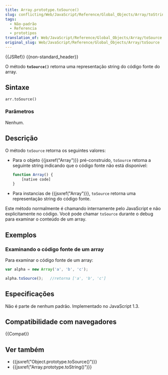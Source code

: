```yaml
---
title: Array.prototype.toSource()
slug: conflicting/Web/JavaScript/Reference/Global_Objects/Array/toString
tags:
  - Não-padrão
  - Referencia
  - prototipos
translation_of: Web/JavaScript/Reference/Global_Objects/Array/toSource
original_slug: Web/JavaScript/Reference/Global_Objects/Array/toSource
---
```

{{JSRef}} {{non-standard_header}}

O método **`toSource()`** retorna uma representação string do código fonte do array.

## Sintaxe

```
arr.toSource()
```

### Parâmetros

Nenhum.

## Descrição

O método `toSource` retorna os seguintes valores:

- Para o objeto {{jsxref("Array")}} pré-construido, `toSource` retorna a seguinte string indicando que o código fonte não está disponível:

  ```js
  function Array() {
      [native code]
  }
  ```

- Para instancias de {{jsxref("Array")}}, `toSource` retorna uma representação string do código fonte.

Este método normalmente é chamando internamente pelo JavaScript e não explicitamente no código. Você pode chamar `toSource` durante o debug para examinar o conteúdo de um array.

## Exemplos

### Examinando o código fonte de um array

Para examinar o código fonte de um array:

```js
var alpha = new Array('a', 'b', 'c');

alpha.toSource();   //retorna ['a', 'b', 'c']
```

## Especificações

Não é parte de nenhum padrão. Implementado no JavaScript 1.3.

## Compatibilidade com navegadores

{{Compat}}

## Ver também

- {{jsxref("Object.prototype.toSource()")}}
- {{jsxref("Array.prototype.toString()")}}
